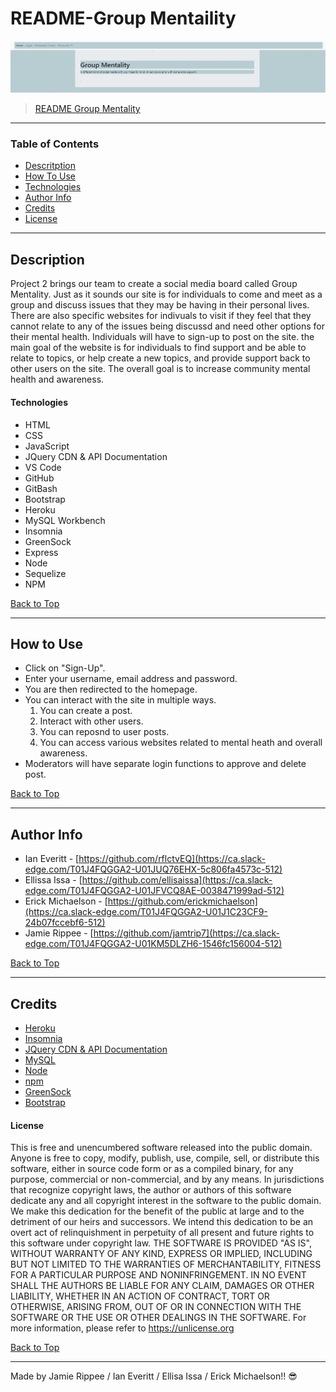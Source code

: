 # README-Group Mentaility

![Dashboard Image](https://github.com/erickmichaelson/group-mentality/blob/main/screenshot/homepage-screenshot.jpg)
> [README Group Mentality]()
---
### Table of Contents
- [Descritption](#description)
- [How To Use](#how-to-use)
- [Technologies](#technologies)
- [Author Info](#author-info)
- [Credits](#credits)
- [License](#license) 

---
## Description
Project 2 brings our team to create a social media board called Group Mentality. Just as it sounds our site is for individuals to come and meet as a group and discuss issues that they may be having in their personal lives. There are also specific websites for indivuals to visit if they feel that they cannot relate to any of the issues being discussd and need other options for their mental health. Individuals will have to sign-up to post on the site. the main goal of the website is for individuals to find support and be able to relate to topics, or help create a new topics, and provide support back to other users on the site. The overall goal is to increase community mental health and awareness.
#### Technologies
- HTML
- CSS
- JavaScript
- JQuery CDN & API Documentation
- VS Code
- GitHub
- GitBash
- Bootstrap
- Heroku
- MySQL Workbench
- Insomnia
- GreenSock
- Express
- Node
- Sequelize
- NPM
  
[Back to Top](#project-2-group-mentality)

---
## How to Use
- Click on "Sign-Up".
- Enter your username, email address and password.
- You are then redirected to the homepage.
- You can interact with the site in multiple ways.
    1) You can create a post.
    2) Interact with other users.
    3) You can reposnd to user posts.
    4) You can access various websites related to mental heath and overall awareness. 
- Moderators will have separate login functions to approve and delete post.
  
[Back to Top](#project-2-group-mentality)

---
## Author Info
- Ian Everitt - [https://github.com/rflctvEQ](https://ca.slack-edge.com/T01J4FQGGA2-U01JUQ76EHX-5c806fa4573c-512)
- Ellissa Issa - [https://github.com/ellisaissa](https://ca.slack-edge.com/T01J4FQGGA2-U01JFVCQ8AE-0038471999ad-512)
- Erick Michaelson - [https://github.com/erickmichaelson](https://ca.slack-edge.com/T01J4FQGGA2-U01J1C23CF9-24b07fccebf6-512)
- Jamie Rippee - [https://github.com/jamtrip7](https://ca.slack-edge.com/T01J4FQGGA2-U01KM5DLZH6-1546fc156004-512)
  
[Back to Top](#project-2-group-mentality)

---
## Credits
- [Heroku](https://heroku.com/)
- [Insomnia](https://insomnia.rest/)
- [JQuery CDN & API Documentation](https://code.jquery.com/)
- [MySQL](https://mysql.com/)
- [Node](https://node.js.org/)
- [npm](https://npm.js.com/)
- [GreenSock](https://greensock.com/)
- [Bootstrap](https://getbootstrap.com/)

#### License ####
This is free and unencumbered software released into the public domain.
Anyone is free to copy, modify, publish, use, compile, sell, or
distribute this software, either in source code form or as a compiled
binary, for any purpose, commercial or non-commercial, and by any
means.
In jurisdictions that recognize copyright laws, the author or authors
of this software dedicate any and all copyright interest in the
software to the public domain. We make this dedication for the benefit
of the public at large and to the detriment of our heirs and
successors. We intend this dedication to be an overt act of
relinquishment in perpetuity of all present and future rights to this
software under copyright law.
THE SOFTWARE IS PROVIDED "AS IS", WITHOUT WARRANTY OF ANY KIND,
EXPRESS OR IMPLIED, INCLUDING BUT NOT LIMITED TO THE WARRANTIES OF
MERCHANTABILITY, FITNESS FOR A PARTICULAR PURPOSE AND NONINFRINGEMENT.
IN NO EVENT SHALL THE AUTHORS BE LIABLE FOR ANY CLAIM, DAMAGES OR
OTHER LIABILITY, WHETHER IN AN ACTION OF CONTRACT, TORT OR OTHERWISE,
ARISING FROM, OUT OF OR IN CONNECTION WITH THE SOFTWARE OR THE USE OR
OTHER DEALINGS IN THE SOFTWARE.
For more information, please refer to <https://unlicense.org>
   
[Back to Top](#project-2-group-mentality)

---
Made by Jamie Rippee / Ian Everitt / Ellisa Issa / Erick Michaelson!! :sunglasses:
